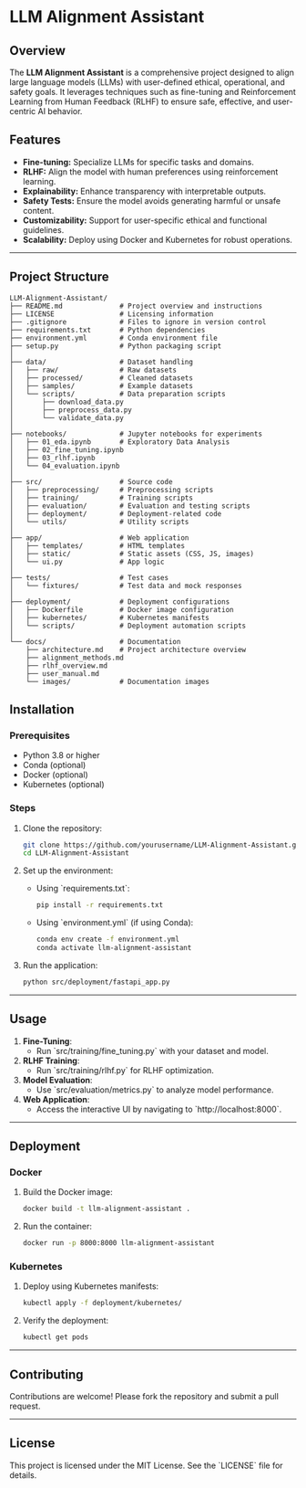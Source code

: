 # LLM Alignment Assistant

## Overview

The **LLM Alignment Assistant** is a comprehensive project designed to align large language models (LLMs) with user-defined ethical, operational, and safety goals. It leverages techniques such as fine-tuning and Reinforcement Learning from Human Feedback (RLHF) to ensure safe, effective, and user-centric AI behavior.

## Features

- **Fine-tuning:** Specialize LLMs for specific tasks and domains.
- **RLHF:** Align the model with human preferences using reinforcement learning.
- **Explainability:** Enhance transparency with interpretable outputs.
- **Safety Tests:** Ensure the model avoids generating harmful or unsafe content.
- **Customizability:** Support for user-specific ethical and functional guidelines.
- **Scalability:** Deploy using Docker and Kubernetes for robust operations.

---
## Project Structure

```plaintext
LLM-Alignment-Assistant/
├── README.md              # Project overview and instructions
├── LICENSE                # Licensing information
├── .gitignore             # Files to ignore in version control
├── requirements.txt       # Python dependencies
├── environment.yml        # Conda environment file
├── setup.py               # Python packaging script
│
├── data/                  # Dataset handling
│   ├── raw/               # Raw datasets
│   ├── processed/         # Cleaned datasets
│   ├── samples/           # Example datasets
│   └── scripts/           # Data preparation scripts
│       ├── download_data.py
│       ├── preprocess_data.py
│       └── validate_data.py
│
├── notebooks/             # Jupyter notebooks for experiments
│   ├── 01_eda.ipynb       # Exploratory Data Analysis
│   ├── 02_fine_tuning.ipynb
│   ├── 03_rlhf.ipynb
│   └── 04_evaluation.ipynb
│
├── src/                   # Source code
│   ├── preprocessing/     # Preprocessing scripts
│   ├── training/          # Training scripts
│   ├── evaluation/        # Evaluation and testing scripts
│   ├── deployment/        # Deployment-related code
│   └── utils/             # Utility scripts
│
├── app/                   # Web application
│   ├── templates/         # HTML templates
│   ├── static/            # Static assets (CSS, JS, images)
│   └── ui.py              # App logic
│
├── tests/                 # Test cases
│   └── fixtures/          # Test data and mock responses
│
├── deployment/            # Deployment configurations
│   ├── Dockerfile         # Docker image configuration
│   ├── kubernetes/        # Kubernetes manifests
│   └── scripts/           # Deployment automation scripts
│
└── docs/                  # Documentation
    ├── architecture.md    # Project architecture overview
    ├── alignment_methods.md
    ├── rlhf_overview.md
    ├── user_manual.md
    └── images/            # Documentation images
```

## Installation

### Prerequisites

- Python 3.8 or higher
- Conda (optional)
- Docker (optional)
- Kubernetes (optional)

### Steps

1. Clone the repository:
   ```bash
   git clone https://github.com/yourusername/LLM-Alignment-Assistant.git
   cd LLM-Alignment-Assistant
   ```

2. Set up the environment:
   - Using \`requirements.txt\`:
     ```bash
     pip install -r requirements.txt
     ```
   - Using \`environment.yml\` (if using Conda):
     ```bash
     conda env create -f environment.yml
     conda activate llm-alignment-assistant
     ```

3. Run the application:
   ```bash
   python src/deployment/fastapi_app.py
   ```


---

## Usage

1. **Fine-Tuning**:
   - Run \`src/training/fine_tuning.py\` with your dataset and model.
2. **RLHF Training**:
   - Run \`src/training/rlhf.py\` for RLHF optimization.
3. **Model Evaluation**:
   - Use \`src/evaluation/metrics.py\` to analyze model performance.
4. **Web Application**:
   - Access the interactive UI by navigating to \`http://localhost:8000\`.

---

## Deployment

### Docker

1. Build the Docker image:
   ```bash
   docker build -t llm-alignment-assistant .
   ```

2. Run the container:
   ```bash
   docker run -p 8000:8000 llm-alignment-assistant
   ```

### Kubernetes

1. Deploy using Kubernetes manifests:
   ```bash
   kubectl apply -f deployment/kubernetes/
   ```

2. Verify the deployment:
   ```bash
   kubectl get pods
   ```

---

## Contributing

Contributions are welcome! Please fork the repository and submit a pull request.

---

## License

This project is licensed under the MIT License. See the \`LICENSE\` file for details.